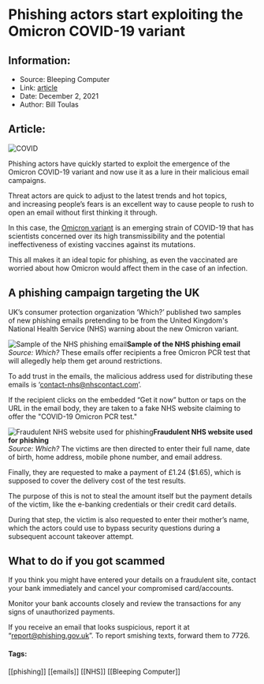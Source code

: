# Phishing actors start exploiting the Omicron COVID-19 variant
### 

## Information:
+ Source: Bleeping Computer
+ Link: [article](https://www.bleepingcomputer.com/news/security/phishing-actors-start-exploiting-the-omicron-covid-19-variant/)
+ Date: December 2, 2021
+ Author: Bill Toulas


## Article:
![COVID](https://www.bleepstatic.com/content/hl-images/2020/08/03/Coronavirus2.jpg)


Phishing actors have quickly started to exploit the emergence of the Omicron COVID-19 variant and now use it as a lure in their malicious email campaigns.


Threat actors are quick to adjust to the latest trends and hot topics, and increasing people’s fears is an excellent way to cause people to rush to open an email without first thinking it through.


In this case, the [Omicron variant](https://www.who.int/news/item/28-11-2021-update-on-omicron) is an emerging strain of COVID-19 that has scientists concerned over its high transmissibility and the potential ineffectiveness of existing vaccines against its mutations.


This all makes it an ideal topic for phishing, as even the vaccinated are worried about how Omicron would affect them in the case of an infection.


A phishing campaign targeting the UK
------------------------------------


UK’s consumer protection organization ‘Which?’ published two samples of new phishing emails pretending to be from the United Kingdom's National Health Service (NHS) warning about the new Omicron variant.



![Sample of the NHS phishing email](https://www.bleepstatic.com/images/news/u/1220909/Phishing/phishing_email.jpg)**Sample of the NHS phishing email**  
*Source: Which?*
These emails offer recipients a free Omicron PCR test that will allegedly help them get around restrictions.


To add trust in the emails, the malicious address used for distributing these emails is ‘contact-nhs@nhscontact.com’.


If the recipient clicks on the embedded “Get it now” button or taps on the URL in the email body, they are taken to a fake NHS website claiming to offer the "COVID-19 Omicron PCR test."



![Fraudulent NHS website used for phishing](https://www.bleepstatic.com/images/news/u/1220909/Phishing/fake_NHS.jpg)**Fraudulent NHS website used for phishing**  
*Source: Which?*
The victims are then directed to enter their full name, date of birth, home address, mobile phone number, and email address.


Finally, they are requested to make a payment of £1.24 ($1.65), which is supposed to cover the delivery cost of the test results.


The purpose of this is not to steal the amount itself but the payment details of the victim, like the e-banking credentials or their credit card details.


During that step, the victim is also requested to enter their mother’s name, which the actors could use to bypass security questions during a subsequent account takeover attempt.


What to do if you got scammed
-----------------------------


If you think you might have entered your details on a fraudulent site, contact your bank immediately and cancel your compromised card/accounts.


Monitor your bank accounts closely and review the transactions for any signs of unauthorized payments.


If you receive an email that looks suspicious, report it at “report@phishing.gov.uk”. To report smishing texts, forward them to 7726.




#### Tags:
[[phishing]] [[emails]] [[NHS]] [[Bleeping Computer]]
